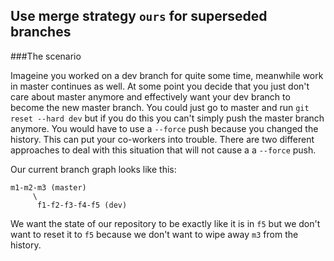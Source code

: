 ## Use merge strategy `ours` for superseded branches

###The scenario

Imageine you worked on a dev branch for quite some time, meanwhile work in master continues as well. At some point you decide that you just don't care about master anymore and effectively want your dev branch to become the new master branch. You could just go to master and run `git reset --hard dev` but if you do this you can't simply push the master branch anymore. You would have to use a `--force` push because you changed the history. This can put your co-workers into trouble. There are two different approaches to deal with this situation that will not cause a a `--force` push. 

Our current branch graph looks like this:

    m1-m2-m3 (master)
         \ 
          f1-f2-f3-f4-f5 (dev)

We want the state of our repository to be exactly like it is in `f5` but we don't want to reset it to `f5` because we don't want to wipe away `m3` from the history.